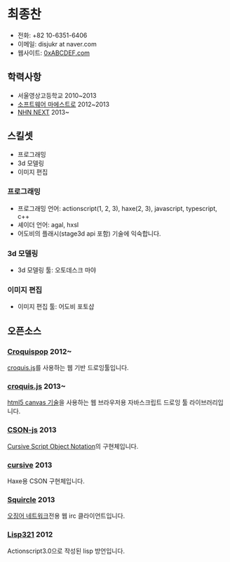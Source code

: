 최종찬
===
 * 전화: +82 10-6351-6406
 * 이메일: disjukr at naver.com
 * 웹사이트: [0xABCDEF.com](http://0xabcdef.com/)

학력사항
---
 * 서울영상고등학교 2010~2013
 * [소프트웨어 마에스트로](http://www.swmaestro.kr/) 2012~2013
 * [NHN NEXT](http://www.nhnnext.org/) 2013~

<!-- abcdef -->

스킬셋
---
 * 프로그래밍
 * 3d 모델링
 * 이미지 편집

### 프로그래밍
 * 프로그래밍 언어: actionscript(1, 2, 3), haxe(2, 3), javascript, typescript, c++
 * 셰이더 언어: agal, hxsl
 * 어도비의 플래시(stage3d api 포함) 기술에 익숙합니다.

### 3d 모델링
 * 3d 모델링 툴: 오토데스크 마야

### 이미지 편집
 * 이미지 편집 툴: 어도비 포토샵

<!-- abcdef -->

오픈소스
---
### [Croquispop](https://github.com/crosspop/Croquispop) 2012~
[croquis.js](https://github.com/disjukr/croquis.js)를 사용하는 웹 기반 드로잉툴입니다.

### [croquis.js](https://github.com/disjukr/croquis.js) 2013~
[html5 canvas 기술](https://developer.mozilla.org/en-US/docs/HTML/Canvas)을 사용하는
웹 브라우저용 자바스크립트 드로잉 툴 라이브러리입니다.

### [CSON-js](https://github.com/disjukr/CSON-js) 2013
[Cursive Script Object Notation](https://github.com/lifthrasiir/cson)의 구현체입니다.

### [cursive](https://github.com/disjukr/cursive) 2013
Haxe용 CSON 구현체입니다.

### [Squircle](https://github.com/disjukr/Squircle) 2013
[오징어 네트워크](http://ozinger.org/)전용 웹 irc 클라이언트입니다.

### [Lisp321](https://github.com/disjukr/Lisp321) 2012
Actionscript3.0으로 작성된 lisp 방언입니다.
